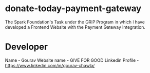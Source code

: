 # donate-today-payment-gateway
The Spark Foundation's Task under the GRIP Program in which I have developed a Frontend Website with the Payment Gateway Integration.

# Developer 
Name - Gourav
Website name - GIVE FOR GOOD
Linkedin Profile - https://www.linkedin.com/in/gourav-chawla/
